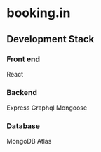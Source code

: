 # booking.in

## Development Stack

### Front end
React

### Backend
Express
Graphql
Mongoose

### Database
MongoDB Atlas
